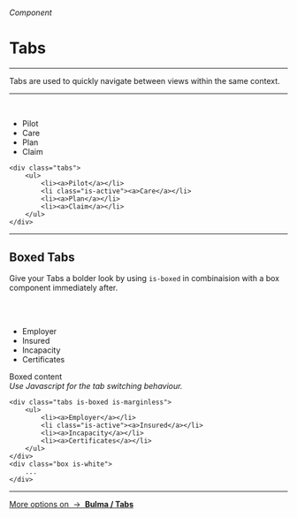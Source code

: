 <h6 class="subtitle is-6 is-uppercase has-text-grey">Component</h6><h1 class="title is-1 is-family-secondary">Tabs</h1>
<hr class="is-visible">
<p class="subtitle is-5 is-family-secondary">
    <span class="has-text-weight-semibold">Tabs</span> are used to quickly navigate between views within the same context.
</p>

<hr class="is-visible"><br>

<div class="box is-well is-marginless is-large">
    <div class="tabs">
        <ul>
            <li><a>Pilot</a></li>
            <li class="is-active"><a>Care</a></li>
            <li><a>Plan</a></li>
            <li><a>Claim</a></li>
        </ul>
    </div>
</div>

    <div class="tabs">
        <ul>
            <li><a>Pilot</a></li>
            <li class="is-active"><a>Care</a></li>
            <li><a>Plan</a></li>
            <li><a>Claim</a></li>
        </ul>
    </div>
<hr class="is-visible is-large">

<h2 class="title is-4 is-family-sans-serif">Boxed Tabs</h2>

Give your Tabs a bolder look by using `is-boxed` in combinaision with a box component immediately after.

<br><br>

<div class="box is-well is-large is-marginless">
    <div class="tabs is-boxed is-marginless">
        <ul>
            <li><a>Employer</a></li>
            <li class="is-active"><a>Insured</a></li>
            <li><a>Incapacity</a></li>
            <li><a>Certificates</a></li>
        </ul>
    </div>
    <div class="box is-white is-large has-text-grey-dark">
        Boxed content<br><i>Use Javascript for the tab switching behaviour.</i>
    </div>
</div>

    <div class="tabs is-boxed is-marginless">
        <ul>
            <li><a>Employer</a></li>
            <li class="is-active"><a>Insured</a></li>
            <li><a>Incapacity</a></li>
            <li><a>Certificates</a></li>
        </ul>
    </div>
    <div class="box is-white">
        ...
    </div>
<hr>

<a href="http://bulma.io/documentation/components/tabs/" target="blank" class="box is-bordered">
    More options on &nbsp;→&nbsp; <strong class="has-text-primary">Bulma / Tabs</strong>
</a>
